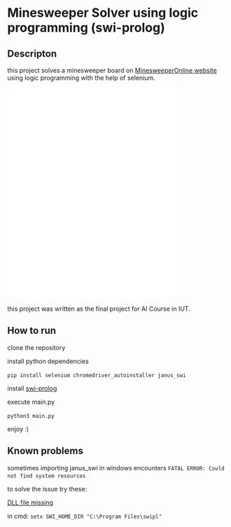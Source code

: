 # Minesweeper Solver using logic programming (swi-prolog)
## Descripton
this project solves a minesweeper board on [MinesweeperOnline website](https://minesweeperonline.com/#) using logic programming with the help of selenium.

![](https://github.com/Reynardd/MineSweeperSolver/blob/main/sample.gif)

this project was written as the final project for AI Course in IUT.
## How to run
clone the repository

install python dependencies

```pip install selenium chromedriver_autoinstaller janus_swi```

install [swi-prolog](https://www.swi-prolog.org/)

execute main.py

```python3 main.py```

enjoy :)

## Known problems
sometimes importing janus_swi in windows encounters ```FATAL ERROR: Could not find system resources```

to solve the issue try these:

[DLL file missing](https://www.swi-prolog.org/FAQ/FindResources.md)

in cmd: ```setx SWI_HOME_DIR "C:\Program Files\swipl"``` 

